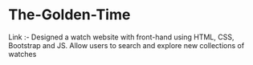 # The-Golden-Time
Link :- 
Designed a watch website with front-hand using HTML, CSS, Bootstrap and JS. Allow users to search and explore
new collections of watches
